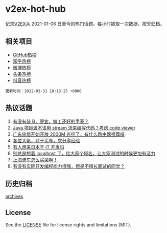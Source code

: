 # v2ex-hot-hub

 记录[V2EX](https://www.v2ex.com/)从 2021-01-06 日至今的热门话题。每小时抓取一次数据，按天[归档](archives)。
 
 ## 相关项目

- [GitHub热榜](https://github.com/lonnyzhang423/github-hot-hub)
- [知乎热榜](https://github.com/lonnyzhang423/zhihu-hot-hub)
- [微博热榜](https://github.com/lonnyzhang423/weibo-hot-hub)
- [头条热榜](https://github.com/lonnyzhang423/toutiao-hot-hub)
- [抖音热榜](https://github.com/lonnyzhang423/douyin-hot-hub)


 `更新时间：2022-03-31 18:13:25 +0800`

## 热议话题

1. [有没有装 B，便宜，做工还好的手表？](https://www.v2ex.com/t/844000)
1. [Java 项目该不该用 stream 流来编写代码？考虑 code viewer](https://www.v2ex.com/t/843929)
1. [广东电信开始开放 2000M 光纤了，有什么路由器推荐吗](https://www.v2ex.com/t/843991)
1. [各位大佬，对于买车，求分享经验](https://www.v2ex.com/t/844041)
1. [有人想来日本干 IT 开发吗](https://www.v2ex.com/t/843972)
1. [别总是想着 localhost 了，给大家个域名，让大家测试的时候更加有活力](https://www.v2ex.com/t/844029)
1. [上海浦东怎么买菜啊！](https://www.v2ex.com/t/844100)
1. [有没有实际开发编程能力很强，但是不擅长面试的同学？](https://www.v2ex.com/t/844102)

## 历史归档

[archives](archives)

## License

See the [LICENSE](LICENSE) file for license rights and limitations (MIT).
